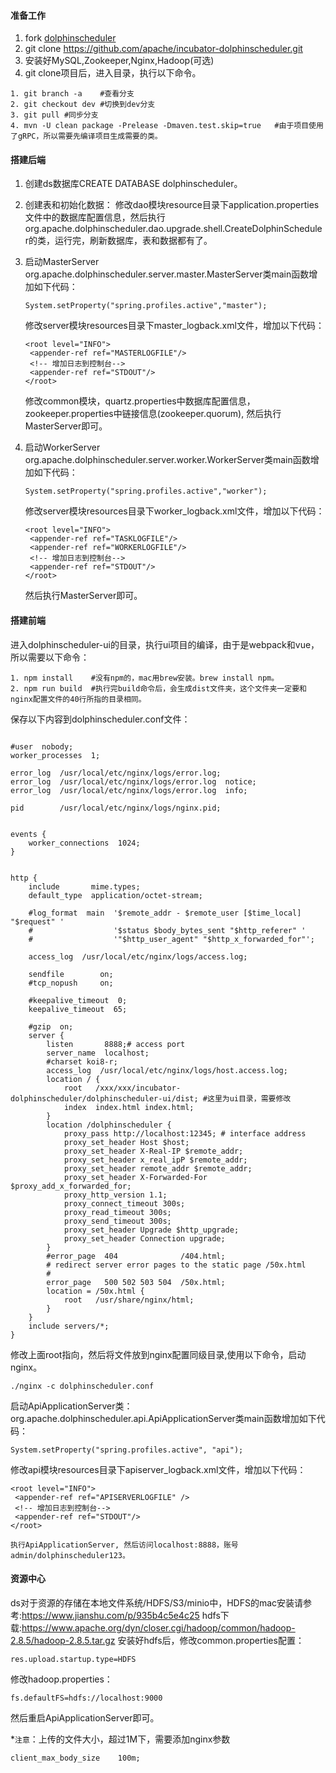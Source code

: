 #### 准备工作
1. fork [dolphinscheduler](https://github.com/apache/incubator-dolphinscheduler)
2. git clone https://github.com/apache/incubator-dolphinscheduler.git
3. 安装好MySQL,Zookeeper,Nginx,Hadoop(可选)
4. git clone项目后，进入目录，执行以下命令。
```
1. git branch -a    #查看分支
2. git checkout dev #切换到dev分支
3. git pull #同步分支
4. mvn -U clean package -Prelease -Dmaven.test.skip=true   #由于项目使用了gRPC，所以需要先编译项目生成需要的类。
```

#### 搭建后端
1. 创建ds数据库CREATE DATABASE dolphinscheduler。
2. 创建表和初始化数据：
  修改dao模块resource目录下application.properties文件中的数据库配置信息，然后执行org.apache.dolphinscheduler.dao.upgrade.shell.CreateDolphinScheduler的类，运行完，刷新数据库，表和数据都有了。
3. 启动MasterServer
 org.apache.dolphinscheduler.server.master.MasterServer类main函数增加如下代码：
   ```
   System.setProperty("spring.profiles.active","master");
   ```
   修改server模块resources目录下master_logback.xml文件，增加以下代码：

   ```
   <root level="INFO">
    <appender-ref ref="MASTERLOGFILE"/>
    <!-- 增加日志到控制台-->
    <appender-ref ref="STDOUT"/>
   </root>
   ```
   修改common模块，quartz.properties中数据库配置信息，zookeeper.properties中链接信息(zookeeper.quorum), 然后执行MasterServer即可。

4. 启动WorkerServer
 org.apache.dolphinscheduler.server.worker.WorkerServer类main函数增加如下代码：
   ```
   System.setProperty("spring.profiles.active","worker");
   ```
   修改server模块resources目录下worker_logback.xml文件，增加以下代码：
   ```
   <root level="INFO">
    <appender-ref ref="TASKLOGFILE"/>
    <appender-ref ref="WORKERLOGFILE"/>
    <!-- 增加日志到控制台-->
    <appender-ref ref="STDOUT"/>
   </root>
   ```
    然后执行MasterServer即可。


#### 搭建前端
进入dolphinscheduler-ui的目录，执行ui项目的编译，由于是webpack和vue，所以需要以下命令：
```
1. npm install    #没有npm的，mac用brew安装。brew install npm。
2. npm run build  #执行完build命令后，会生成dist文件夹，这个文件夹一定要和nginx配置文件的40行所指的目录相同。
```

保存以下内容到dolphinscheduler.conf文件：
```

#user  nobody;
worker_processes  1;

error_log  /usr/local/etc/nginx/logs/error.log;
error_log  /usr/local/etc/nginx/logs/error.log  notice;
error_log  /usr/local/etc/nginx/logs/error.log  info;

pid        /usr/local/etc/nginx/logs/nginx.pid;


events {
    worker_connections  1024;
}


http {
    include       mime.types;
    default_type  application/octet-stream;

    #log_format  main  '$remote_addr - $remote_user [$time_local] "$request" '
    #                  '$status $body_bytes_sent "$http_referer" '
    #                  '"$http_user_agent" "$http_x_forwarded_for"';

    access_log  /usr/local/etc/nginx/logs/access.log;

    sendfile        on;
    #tcp_nopush     on;

    #keepalive_timeout  0;
    keepalive_timeout  65;

    #gzip  on;
    server {
        listen       8888;# access port
        server_name  localhost;
        #charset koi8-r;
        access_log  /usr/local/etc/nginx/logs/host.access.log;
        location / {
            root   /xxx/xxx/incubator-dolphinscheduler/dolphinscheduler-ui/dist; #这里为ui目录，需要修改
            index  index.html index.html;
        }
        location /dolphinscheduler {
            proxy_pass http://localhost:12345; # interface address
            proxy_set_header Host $host;
            proxy_set_header X-Real-IP $remote_addr;
            proxy_set_header x_real_ipP $remote_addr;
            proxy_set_header remote_addr $remote_addr;
            proxy_set_header X-Forwarded-For $proxy_add_x_forwarded_for;
            proxy_http_version 1.1;
            proxy_connect_timeout 300s;
            proxy_read_timeout 300s;
            proxy_send_timeout 300s;
            proxy_set_header Upgrade $http_upgrade;
            proxy_set_header Connection upgrade;
        }
        #error_page  404              /404.html;
        # redirect server error pages to the static page /50x.html
        #
        error_page   500 502 503 504  /50x.html;
        location = /50x.html {
            root   /usr/share/nginx/html;
        }
    }
    include servers/*;
}

```
修改上面root指向，然后将文件放到nginx配置同级目录,使用以下命令，启动nginx。
```
./nginx -c dolphinscheduler.conf
```

启动ApiApplicationServer类：
org.apache.dolphinscheduler.api.ApiApplicationServer类main函数增加如下代码：
```
System.setProperty("spring.profiles.active", "api");
```
修改api模块resources目录下apiserver_logback.xml文件，增加以下代码：
   ```
   <root level="INFO">
    <appender-ref ref="APISERVERLOGFILE" />
    <!-- 增加日志到控制台-->
    <appender-ref ref="STDOUT"/>
   </root>
   ```
    执行ApiApplicationServer, 然后访问localhost:8888，账号admin/dolphinscheduler123。


#### 资源中心
  ds对于资源的存储在本地文件系统/HDFS/S3/minio中，HDFS的mac安装请参考:https://www.jianshu.com/p/935b4c5e4c25
hdfs下载:https://www.apache.org/dyn/closer.cgi/hadoop/common/hadoop-2.8.5/hadoop-2.8.5.tar.gz
安装好hdfs后，修改common.properties配置：
```
res.upload.startup.type=HDFS
```
修改hadoop.properties：
```
fs.defaultFS=hdfs://localhost:9000
```

然后重启ApiApplicationServer即可。


*`注意`：上传的文件大小，超过1M下，需要添加nginx参数
```
client_max_body_size    100m;
```





